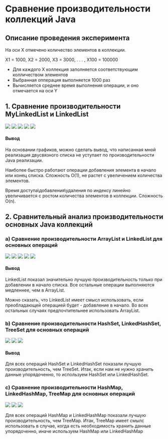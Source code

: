 # Сравнение производительности коллекций Java
## Описание проведения эксперимента
На оси X отмечено количество элементов в коллекции. 

X1 = 1000,    X2 = 2000,    X3 = 3000,  . . .  , X100 = 100000 

* Для каждого X коллекция заполняется соответствующим колличеством элементов
* Выбранная опперация выполняется 1000 раз
* Вычисляется среднее время выполнения операции, и оно отмечается на оси Y

## 1. Сравнение производительности MyLinkedList и LinkedList 
![](https://github.com/NovozhilovAY/Pictures-and-Gifs-for-readme/blob/main/graphics/mylist/Добавление%20в%20начало.png)
![](https://github.com/NovozhilovAY/Pictures-and-Gifs-for-readme/blob/main/graphics/mylist/добавление%20в%20конец.png)
![](https://github.com/NovozhilovAY/Pictures-and-Gifs-for-readme/blob/main/graphics/mylist/добавление%20в%20середину.png)
![](https://github.com/NovozhilovAY/Pictures-and-Gifs-for-readme/blob/main/graphics/mylist/Доступ%20по%20индексу.png)
![](https://github.com/NovozhilovAY/Pictures-and-Gifs-for-readme/blob/main/graphics/mylist/удаление%20по%20индексу.png)
#### Вывод
На основании графиков, можно сделать вывод, что написанная мной реализация двусвязного списка не уступает по производительности Java реализации.

Наиболее быстро работают операции добавления элемента в начало или конец списка. Сложность O(1), не растет с увеличением количества элементов.

Время доступа\добавления\удаления по индексу линейно увеличивается с ростом количества элементов в коллекции. Сложность O(n).

## 2. Сравнительный анализ производительности основных Java коллекций
### a) Сравнение производительности ArrayList и LinkedList для основных операций
![](https://github.com/NovozhilovAY/Pictures-and-Gifs-for-readme/blob/main/graphics/list/Добавление%20в%20конец.png)
![](https://github.com/NovozhilovAY/Pictures-and-Gifs-for-readme/blob/main/graphics/list/Добавление%20в%20начало.png)
![](https://github.com/NovozhilovAY/Pictures-and-Gifs-for-readme/blob/main/graphics/list/Добавление%20по%20индексу.png)
![](https://github.com/NovozhilovAY/Pictures-and-Gifs-for-readme/blob/main/graphics/list/Удаление%20по%20индексу.png)
![](https://github.com/NovozhilovAY/Pictures-and-Gifs-for-readme/blob/main/graphics/list/Доступ%20по%20индексу.png)
#### Вывод
LinkedList показал значительно лучшую производительность только при добавлении в начало списка. Все остальные операции выполняются медленнее, чем в ArrayList.

Можно сказать, что LinkedList имеет смысл использовать, если преобладающей операцией будет - добавление в начало. Во всех остальных случаях предпочтительнее использовать ArrayList.

### b) Сравнение производительности HashSet, LinkedHashSet, TreeSet для основных операций
![](https://github.com/NovozhilovAY/Pictures-and-Gifs-for-readme/blob/main/graphics/set/добавление.png)
![](https://github.com/NovozhilovAY/Pictures-and-Gifs-for-readme/blob/main/graphics/set/поиск%20по%20значению.png)
![](https://github.com/NovozhilovAY/Pictures-and-Gifs-for-readme/blob/main/graphics/set/удаление%20по%20значению.png)
#### Вывод
Для всех операций HashSet и LinkedHashSet показали лучшую производительность, чем TreeSet. Итак, если нам не нужно хранить данные упорядоченно, то используем HashSet или LinkedHashSet.

### c) Сравнение производительности HashMap, LinkedHashMap, TreeMap для основных операций
![](https://github.com/NovozhilovAY/Pictures-and-Gifs-for-readme/blob/main/graphics/map/добавление.png)
![](https://github.com/NovozhilovAY/Pictures-and-Gifs-for-readme/blob/main/graphics/map/поиск%20по%20ключу.png)
![](https://github.com/NovozhilovAY/Pictures-and-Gifs-for-readme/blob/main/graphics/map/удаление%20по%20ключу.png)

Для всех операций HashMap и LinkedHashMap показали лучшую производительность, чем TreeMap. Итак, TreeMap имеет смылс использовать в случае, когда есть необходимость хранить данные упорядоченно, иначе используем HashMap или LinkedHashMap



